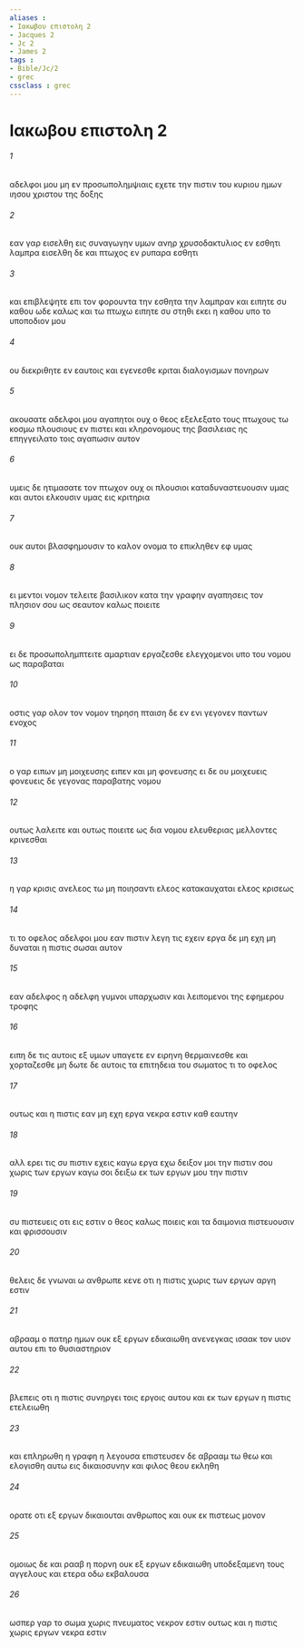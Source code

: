```yaml
---
aliases : 
- Ιακωβου επιστολη 2
- Jacques 2
- Jc 2
- James 2
tags : 
- Bible/Jc/2
- grec
cssclass : grec
---
```


# Ιακωβου επιστολη 2

###### 1
αδελφοι μου μη εν προσωπολημψιαις εχετε την πιστιν του κυριου ημων ιησου χριστου της δοξης
###### 2
εαν γαρ εισελθη εις συναγωγην υμων ανηρ χρυσοδακτυλιος εν εσθητι λαμπρα εισελθη δε και πτωχος εν ρυπαρα εσθητι
###### 3
και επιβλεψητε επι τον φορουντα την εσθητα την λαμπραν και ειπητε συ καθου ωδε καλως και τω πτωχω ειπητε συ στηθι εκει η καθου υπο το υποποδιον μου
###### 4
ου διεκριθητε εν εαυτοις και εγενεσθε κριται διαλογισμων πονηρων
###### 5
ακουσατε αδελφοι μου αγαπητοι ουχ ο θεος εξελεξατο τους πτωχους τω κοσμω πλουσιους εν πιστει και κληρονομους της βασιλειας ης επηγγειλατο τοις αγαπωσιν αυτον
###### 6
υμεις δε ητιμασατε τον πτωχον ουχ οι πλουσιοι καταδυναστευουσιν υμας και αυτοι ελκουσιν υμας εις κριτηρια
###### 7
ουκ αυτοι βλασφημουσιν το καλον ονομα το επικληθεν εφ υμας
###### 8
ει μεντοι νομον τελειτε βασιλικον κατα την γραφην αγαπησεις τον πλησιον σου ως σεαυτον καλως ποιειτε
###### 9
ει δε προσωπολημπτειτε αμαρτιαν εργαζεσθε ελεγχομενοι υπο του νομου ως παραβαται
###### 10
οστις γαρ ολον τον νομον τηρηση πταιση δε εν ενι γεγονεν παντων ενοχος
###### 11
ο γαρ ειπων μη μοιχευσης ειπεν και μη φονευσης ει δε ου μοιχευεις φονευεις δε γεγονας παραβατης νομου
###### 12
ουτως λαλειτε και ουτως ποιειτε ως δια νομου ελευθεριας μελλοντες κρινεσθαι
###### 13
η γαρ κρισις ανελεος τω μη ποιησαντι ελεος κατακαυχαται ελεος κρισεως
###### 14
τι το οφελος αδελφοι μου εαν πιστιν λεγη τις εχειν εργα δε μη εχη μη δυναται η πιστις σωσαι αυτον
###### 15
εαν αδελφος η αδελφη γυμνοι υπαρχωσιν και λειπομενοι της εφημερου τροφης
###### 16
ειπη δε τις αυτοις εξ υμων υπαγετε εν ειρηνη θερμαινεσθε και χορταζεσθε μη δωτε δε αυτοις τα επιτηδεια του σωματος τι το οφελος
###### 17
ουτως και η πιστις εαν μη εχη εργα νεκρα εστιν καθ εαυτην
###### 18
αλλ ερει τις συ πιστιν εχεις καγω εργα εχω δειξον μοι την πιστιν σου χωρις των εργων καγω σοι δειξω εκ των εργων μου την πιστιν
###### 19
συ πιστευεις οτι εις εστιν ο θεος καλως ποιεις και τα δαιμονια πιστευουσιν και φρισσουσιν
###### 20
θελεις δε γνωναι ω ανθρωπε κενε οτι η πιστις χωρις των εργων αργη εστιν
###### 21
αβρααμ ο πατηρ ημων ουκ εξ εργων εδικαιωθη ανενεγκας ισαακ τον υιον αυτου επι το θυσιαστηριον
###### 22
βλεπεις οτι η πιστις συνηργει τοις εργοις αυτου και εκ των εργων η πιστις ετελειωθη
###### 23
και επληρωθη η γραφη η λεγουσα επιστευσεν δε αβρααμ τω θεω και ελογισθη αυτω εις δικαιοσυνην και φιλος θεου εκληθη
###### 24
ορατε οτι εξ εργων δικαιουται ανθρωπος και ουκ εκ πιστεως μονον
###### 25
ομοιως δε και ρααβ η πορνη ουκ εξ εργων εδικαιωθη υποδεξαμενη τους αγγελους και ετερα οδω εκβαλουσα
###### 26
ωσπερ γαρ το σωμα χωρις πνευματος νεκρον εστιν ουτως και η πιστις χωρις εργων νεκρα εστιν
